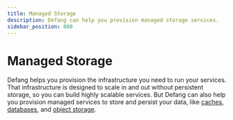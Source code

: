 ```yaml
---
title: Managed Storage
description: Defang can help you provision managed storage services.
sidebar_position: 000
---
```


# Managed Storage

Defang helps you provision the infrastructure you need to run your services. That infrastructure is designed to scale in and out without persistent storage, so you can build highly scalable services. But Defang can also help you provision managed services to store and persist your data, like [caches](./managed-redis.md), [databases](./managed-postgres.md), and [object storage](./managed-object-storage.md).

